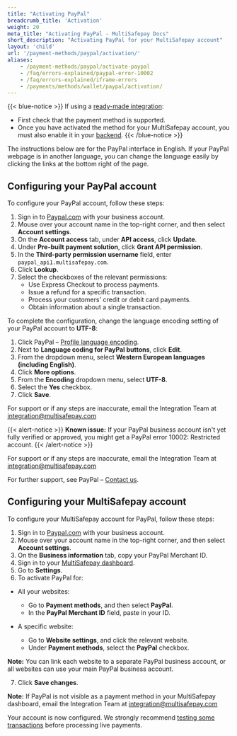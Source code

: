 ```yaml
---
title: "Activating PayPal"
breadcrumb_title: 'Activation'
weight: 20
meta_title: "Activating PayPal - MultiSafepay Docs"
short_description: "Activating PayPal for your MultiSafepay account"
layout: 'child'
url: '/payment-methods/paypal/activation/'
aliases: 
    - /payment-methods/paypal/activate-paypal
    - /faq/errors-explained/paypal-error-10002
    - /faq/errors-explained/iframe-errors
    - /payments/methods/wallet/paypal/activation/
---
```


{{< blue-notice >}} If using a [ready-made integration](/integrations/ready-made/): 

- First check that the payment method is supported. 
- Once you have activated the method for your MultiSafepay account, you must also enable it in your [backend](/glossaries/multisafepay-glossary/#backend).  {{< /blue-notice >}}

The instructions below are for the PayPal interface in English. If your PayPal webpage is in another language, you can change the language easily by clicking the links at the bottom right of the page.

## Configuring your PayPal account

To configure your PayPal account, follow these steps:

1. Sign in to [Paypal.com](https://www.paypal.com) with your business account.
2. Mouse over your account name in the top-right corner, and then select **Account settings**.
3. On the **Account access** tab, under **API access**, click **Update**.
4. Under **Pre-built payment solution**, click **Grant API permission**.
5. In the **Third-party permission username** field, enter `paypal_api1.multisafepay.com`. 
7. Click **Lookup**.  
8. Select the checkboxes of the relevant permissions:  
    - Use Express Checkout to process payments.
    - Issue a refund for a specific transaction.
    - Process your customers' credit or debit card payments.
    - Obtain information about a single transaction.

To complete the configuration, change the language encoding setting of your PayPal account to **UTF-8**:

1. Click PayPal – [Profile language encoding](https://www.paypal.com/cgi-bin/customerprofileweb?cmd=_profile-language-encoding).
2. Next to **Language coding for PayPal buttons**, click **Edit**.
3. From the dropdown menu, select **Western European languages (including English)**.
4. Click **More options**.
5. From the **Encoding** dropdown menu, select **UTF-8**.
6. Select the **Yes** checkbox.
7. Click **Save**.

For support or if any steps are inaccurate, email the Integration Team at <integration@multisafepay.com>

{{< alert-notice >}} **Known issue:** If your PayPal business account isn't yet fully verified or approved, you might get a PayPal error 10002: Restricted account. {{< /alert-notice >}}

For support or if any steps are inaccurate, email the Integration Team at <integration@multisafepay.com>

For further support, see PayPal – [Contact us](https://www.paypal.com/us/smarthelp/contact-us).

## Configuring your MultiSafepay account

To configure your MultiSafepay account for PayPal, follow these steps:

1. Sign in to [Paypal.com](https://www.paypal.com) with your business account.
2. Mouse over your account name in the top-right corner, and then select **Account settings**.
3. On the **Business information** tab, copy your PayPal Merchant ID.
4. Sign in to your [MultiSafepay dashboard](https://merchant.multisafepay.com).
5. Go to **Settings**. 
6. To activate PayPal for:

- All your websites:
    - Go to **Payment methods**, and then select **PayPal**.
    - In the **PayPal Merchant ID** field, paste in your ID.

- A specific website:
    - Go to **Website settings**, and click the relevant website.
    - Under **Payment methods**, select the **PayPal** checkbox.

**Note:** You can link each website to a separate PayPal business account, or all websites can use your main PayPal business account.

7. Click **Save changes**.

**Note:** If PayPal is not visible as a payment method in your MultiSafepay dashboard, email the Integration Team at <integration@multisafepay.com> 

Your account is now configured. We strongly recommend [testing some transactions](/payment-methods/paypal/integration-testing/) before processing live payments.






